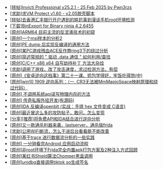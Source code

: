 + [[转帖]Invicti Professional v25.2.1 - 25 Feb 2025 by Pwn3rzs](https://bbs.kanxue.com/thread-285779.htm)
+ [[求助]求VM Protect v1.60 - v2.05脱壳脚本](https://bbs.kanxue.com/thread-165679.htm)
+ [[转帖]去香港汇丰银行开户遇到的尴尬事到漫谈手机root环境检测](https://bbs.kanxue.com/thread-285754.htm)
+ [[下载]BinExport for Binary ninja 4.2.6455](https://bbs.kanxue.com/thread-285780.htm)
+ [[原创]ARM64 目前主流的反混淆技术的初窥](https://bbs.kanxue.com/thread-285567.htm)
+ [[原创]一个msi样本的分析2](https://bbs.kanxue.com/thread-285778.htm)
+ [[原创]PE dump 后实现反编译的通用方法](https://bbs.kanxue.com/thread-284958.htm)
+ [[原创]某PC游戏残血ACE反作弊ring3下的绕过分析](https://bbs.kanxue.com/thread-284667.htm)
+ [[原创]简述常规的 " 驱动 .data 通信 " 如何利用/查找](https://bbs.kanxue.com/thread-285348.htm)
+ [[原创]C/C++ x86 x64 自写劫持补丁 方法大杂烩](https://bbs.kanxue.com/thread-282745.htm)
+ [[求助]调用了游戏，改了攻击速度，求过检测方法，有偿](https://bbs.kanxue.com/thread-285781.htm)
+ [[原创]《安卓逆向这档事》第二十一课、抓包学得好，牢饭吃得饱(中)](https://bbs.kanxue.com/thread-283655.htm)
+ [[原创]win10 1909 逆向系列：（一. CR3无法被MmMapioSpace映射原理和绕过代码）](https://bbs.kanxue.com/thread-260443.htm)
+ [[原创] 不调用系统api读写物理内存的方法](https://bbs.kanxue.com/thread-279103.htm)
+ [[原创] 传奇私服外挂开发(有源码)](https://bbs.kanxue.com/thread-285681.htm)
+ [[原创]IDA 反编译openblt (实战：手搓 hex 文件变成 C语言)](https://bbs.kanxue.com/thread-285731.htm)
+ [[原创]最近冒这么多的攻防帖子，敢问，怎么变现](https://bbs.kanxue.com/thread-285768.htm)
+ [[分享][推荐]将免费API和IDA结合进行逆向分析](https://bbs.kanxue.com/thread-285659.htm)
+ [[原创]又一款通杀利器来袭，lastserver，通杀版frida](https://bbs.kanxue.com/thread-285762.htm)
+ [[求助]公用WiFi断流，怎么干进后台看看能不能改善](https://bbs.kanxue.com/thread-277105.htm)
+ [[原创]基于trace 进行数据流分析的一些实践](https://bbs.kanxue.com/thread-285243.htm)
+ [[原创] 一分钟看完Android 应用启动流程](https://bbs.kanxue.com/thread-284686.htm)
+ [[原创]非root环境下Frida完全内置apk打包方案及2种注入方式回顾](https://bbs.kanxue.com/thread-284482.htm)
+ [[原创]某红书Shield算法Chomper黑盒调用](https://bbs.kanxue.com/thread-285705.htm)
+ [[原创]unidbg直接调用tiktok so生成签名](https://bbs.kanxue.com/thread-285623.htm)
